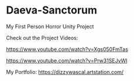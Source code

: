 # Daeva-Sanctorum
My First Person Horror Unity Project

Check out the Project Videos:

https://www.youtube.com/watch?v=Xgs050FmTas

https://www.youtube.com/watch?v=Prw31SEJvWI

My Portfolio: https://dizzywascal.artstation.com/
